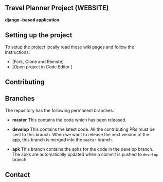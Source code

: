 ## Travel Planner Project (WEBSITE)
**django -based application**

## Setting up the project

To setup the project locally read these wiki pages and follow the instructions:

 - [Fork, Clone and Remote]
 - [Open project in Code Editor ]

## Contributing 



## Branches

The repository has the following permanent branches:

 * **master** This contains the code which has been released.

 * **develop** This contains the latest code. All the contributing PRs must be sent to this branch. When we want to release the next version of the app, this branch is merged into the `master` branch.

 * **apk** This branch contains the apks for the code in the develop branch. The apks are automatically updated when a commit is pushed to `develop` branch.

## Contact


